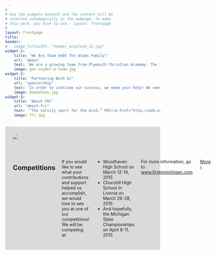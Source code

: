 ```yaml
---
#
# Use the widgets beneath and the content will be
# inserted automagically in the webpage. To make
# this work, you have to use › layout: frontpage
#
layout: frontpage
title: 
header:
#   image_fullwidth: "header_unsplash_12.jpg"
widget-1:
    title: "We Are Team 4405 The Atoms Family!"
    url: 'about'
    text: 'We are a growing team from Plymouth Christian Academy. The 2016 Season will be our fifth of competition. This year we are looking forward to making it to the State Championship, and hopefully returning to the World Championships in St. Louis! Read more on our about page.'
    image: gov-snyder-w-team.jpg
widget-2:
    title: "Partnering With Us"
    url: 'sponsorship'
    text: 'In order to continue our success, we need your help! We need partners in our community to help us to succeed for the 2014 season. If you could help us out, head over to our contact page or oursponsorship page and about learn the different ways you can help.'
    image: Handshake.jpg
widget-3:
    title: "About FRC"
    url: "about-frc"
    text: '“The varsity sport for the mind,” FRC(<a href="http://web.archive.org/web/20141218064955/http://www.usfirst.org/roboticsprograms/frc">FIRST Robotics Challenge</a>) combines the excitement of sports with the rigor of science and technology. Students are challenged with limited time and resources to create a robot that can perform specific tasks. Learn more at the <a href="http://web.archive.org/web/20141218064955/http://www.usfirst.org/roboticsprograms/frc">FRC webpage</a>.'
    image: frc.jpg
---
```

<div class="row medium-uncollapse large-collapse" style="background-color: #dbdada;">
    <div class="medium-7 columns" style="padding:5%;">
        <img  data-caption="" class="th" src="{{ site.urlimg }}competitions.jpg">
    </div>
    <div class="medium-5 columns" style="padding:5%;">
        <h2>Competitions</h2>
		<p>If you would like to see what your contributions and support helped us accomplish, we 			would love to see you at one of our competitions! We will be competing at:</p>
		<ul>
			<li>Woodhaven High School on March 12-14, 2015</li>
			<li>Churchill High School in Livonia on March 26-28, 2015</li>
			<li>And hopefully, the Michigan State Championships on April 8-11, 2015</li>
		</ul>
		<p>For more information, go to <a href="http://www.firstinmichigan.com/">www.firstinmichigan.com</a>.</p>
		<p> <a class="button tiny radius" href="schedule">More ›</a></p>
    </div>
</div>
